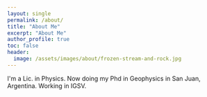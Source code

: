 ```yaml
---
layout: single
permalink: /about/
title: "About Me"
excerpt: "About Me"
author_profile: true
toc: false
header:
  image: /assets/images/about/frozen-stream-and-rock.jpg
---
```


I'm a Lic. in Physics. Now doing my Phd in Geophysics in San Juan, Argentina.
Working in IGSV.
